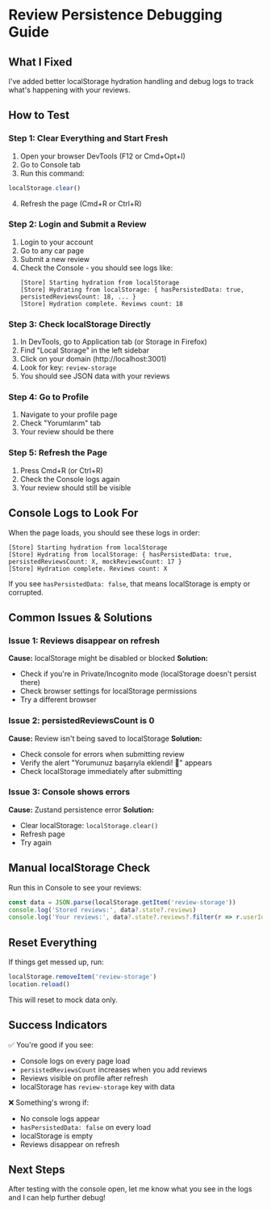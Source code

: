 # Review Persistence Debugging Guide

## What I Fixed

I've added better localStorage hydration handling and debug logs to track what's happening with your reviews.

## How to Test

### Step 1: Clear Everything and Start Fresh
1. Open your browser DevTools (F12 or Cmd+Opt+I)
2. Go to Console tab
3. Run this command:
```javascript
localStorage.clear()
```
4. Refresh the page (Cmd+R or Ctrl+R)

### Step 2: Login and Submit a Review
1. Login to your account
2. Go to any car page
3. Submit a new review
4. Check the Console - you should see logs like:
   ```
   [Store] Starting hydration from localStorage
   [Store] Hydrating from localStorage: { hasPersistedData: true, persistedReviewsCount: 18, ... }
   [Store] Hydration complete. Reviews count: 18
   ```

### Step 3: Check localStorage Directly
1. In DevTools, go to Application tab (or Storage in Firefox)
2. Find "Local Storage" in the left sidebar
3. Click on your domain (http://localhost:3001)
4. Look for key: `review-storage`
5. You should see JSON data with your reviews

### Step 4: Go to Profile
1. Navigate to your profile page
2. Check "Yorumlarım" tab
3. Your review should be there

### Step 5: Refresh the Page
1. Press Cmd+R (or Ctrl+R)
2. Check the Console logs again
3. Your review should still be visible

## Console Logs to Look For

When the page loads, you should see these logs in order:

```
[Store] Starting hydration from localStorage
[Store] Hydrating from localStorage: { hasPersistedData: true, persistedReviewsCount: X, mockReviewsCount: 17 }
[Store] Hydration complete. Reviews count: X
```

If you see `hasPersistedData: false`, that means localStorage is empty or corrupted.

## Common Issues & Solutions

### Issue 1: Reviews disappear on refresh
**Cause:** localStorage might be disabled or blocked
**Solution:**
- Check if you're in Private/Incognito mode (localStorage doesn't persist there)
- Check browser settings for localStorage permissions
- Try a different browser

### Issue 2: persistedReviewsCount is 0
**Cause:** Review isn't being saved to localStorage
**Solution:**
- Check console for errors when submitting review
- Verify the alert "Yorumunuz başarıyla eklendi! 🎉" appears
- Check localStorage immediately after submitting

### Issue 3: Console shows errors
**Cause:** Zustand persistence error
**Solution:**
- Clear localStorage: `localStorage.clear()`
- Refresh page
- Try again

## Manual localStorage Check

Run this in Console to see your reviews:
```javascript
const data = JSON.parse(localStorage.getItem('review-storage'))
console.log('Stored reviews:', data?.state?.reviews)
console.log('Your reviews:', data?.state?.reviews?.filter(r => r.userId === 'YOUR_USER_ID'))
```

## Reset Everything

If things get messed up, run:
```javascript
localStorage.removeItem('review-storage')
location.reload()
```

This will reset to mock data only.

## Success Indicators

✅ You're good if you see:
- Console logs on every page load
- `persistedReviewsCount` increases when you add reviews
- Reviews visible on profile after refresh
- localStorage has `review-storage` key with data

❌ Something's wrong if:
- No console logs appear
- `hasPersistedData: false` on every load
- localStorage is empty
- Reviews disappear on refresh

## Next Steps

After testing with the console open, let me know what you see in the logs and I can help further debug!

